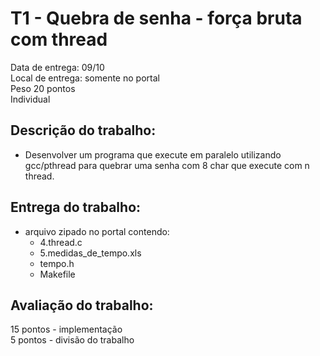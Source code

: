 # T1 - Quebra de senha - força bruta com thread  

Data de entrega: 09/10  
Local de entrega: somente no portal  
Peso 20 pontos  
Individual  


## Descrição do trabalho:

- Desenvolver um programa que execute em paralelo utilizando gcc/pthread para quebrar uma senha com 8 char que execute com n thread.



## Entrega do trabalho:  

- arquivo zipado no portal contendo:  
	- 4.thread.c  
	- 5.medidas_de_tempo.xls   
	- tempo.h  
	- Makefile  


## Avaliação do trabalho:  

15 pontos - implementação  
 5 pontos - divisão do trabalho  

